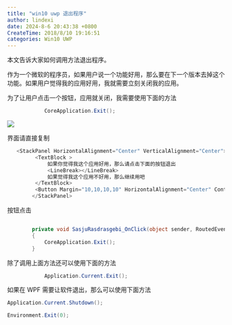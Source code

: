 ```yaml
---
title: "win10 uwp 退出程序"
author: lindexi
date: 2024-8-6 20:43:38 +0800
CreateTime: 2018/8/10 19:16:51
categories: Win10 UWP
---
```


本文告诉大家如何调用方法退出程序。

<!--more-->


<!-- CreateTime:2018/8/10 19:16:51 -->

<!-- csdn -->

作为一个微软的程序员，如果用户说一个功能好用，那么要在下一个版本去掉这个功能。如果用户觉得我的应用好用，我就需要立刻关闭我的应用。

为了让用户点击一个按钮，应用就关闭，我需要使用下面的方法

```csharp
            CoreApplication.Exit();

```

![](http://cdn.lindexi.site/lindexi%2F2018615202315544.jpg)

界面请直接复制

```csharp
   <StackPanel HorizontalAlignment="Center" VerticalAlignment="Center">
         <TextBlock >
             如果你觉得我这个应用好用，那么请点击下面的按钮退出
             <LineBreak></LineBreak>
             如果觉得我这个应用不好用，那么继续用吧
         </TextBlock>
         <Button Margin="10,10,10,10" HorizontalAlignment="Center" Content="确定" Click="SasjuRasdrasgebi_OnClick"></Button>
        </StackPanel>
```

按钮点击

```csharp

        private void SasjuRasdrasgebi_OnClick(object sender, RoutedEventArgs e)
        {
            CoreApplication.Exit();
        }
```


除了调用上面方法还可以使用下面的方法

```csharp
            Application.Current.Exit();

```

如果在 WPF 需要让软件退出，那么可以使用下面方法

```csharp
Application.Current.Shutdown();
```

```csharp
Environment.Exit(0);
```

